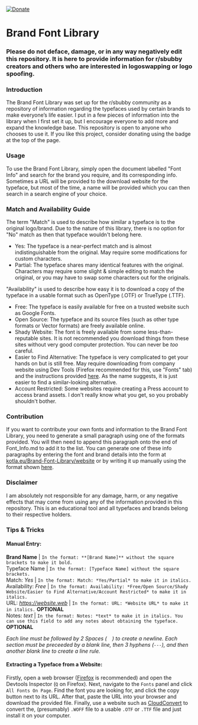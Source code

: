 [![Donate](https://img.shields.io/static/v1?label=Donate%20Bitcoin&message=Help%20out%20and%20donate&color=yellow&style=flat&logo=bitcoin)](bitcoin:bc1q7hzf2y2raxe3g5ldsq9kr6e8r3xsha4mesfzkg?label=Donate%20to%20GameDesert)

# Brand Font Library

### Please do not deface, damage, or in any way negatively edit this repository. It is here to provide information for r/sbubby creators and others who are interested in logoswapping or logo spoofing.

### Introduction
The Brand Font Library was set up for the r/sbubby community as a repository of information regarding the typefaces used by certain brands to make everyone’s life easier. I put in a few pieces of information into the library when I first set it up, but I encourage everyone to add more and expand the knowledge base. This repository is open to anyone who chooses to use it. If you like this project, consider donating using the badge at the top of the page.

### Usage
To use the Brand Font Library, simply open the document labelled "Font Info" and search for the brand you require, and its corresponding info. Sometimes a URL will be provided to the download website for the typeface, but most of the time, a name will be provided which you can then search in a search engine of your choice.  

### Match and Availability Guide
The term "Match" is used to describe how similar a typeface is to the original logo/brand. Due to the nature of this library, there is no option for "No" match as then that typeface wouldn't belong here.  
- Yes: The typeface is a near-perfect match and is almost indistinguishable from the original. May require some modifications for custom characters.  
- Partial: The typeface shares many identical features with the original. Characters may require some slight & simple editing to match the original, or you may have to swap some characters out for the originals.  
  
"Availability" is used to describe how easy it is to download a copy of the typeface in a usable format such as OpenType (.OTF) or TrueType (.TTF).  
- Free: The typeface is easily available for free on a trusted website such as Google Fonts.  
- Open Source: The typeface and its source files (such as other type formats or Vector formats) are freely available online.  
- Shady Website: The font is freely available from some less-than-reputable sites. It is not recommended you download things from these sites without very good computer protection. You can never be *too* careful.  
- Easier to Find Alternative: The typeface is very complicated to get your hands on but is still free. May require downloading from company website using Dev Tools (Firefox recommended for this, use "Fonts" tab) and the instructions provided [here](https://github.com/GameDesert/Brand-Font-Library/blob/main/README.md#extracting-a-typeface-from-a-website). As the name suggests, it is just easier to find a similar-looking alternative.  
- Account Restricted: Some websites require creating a Press account to access brand assets. I don't really know what you get, so you probably shouldn't bother.  

### Contribution
If you want to contribute your own fonts and information to the Brand Font Library, you need to generate a small paragraph using one of the formats provided. You will then need to append this paragraph onto the end of Font_Info.md to add it to the list. You can generate one of these info paragraphs by entering the font and brand details into the form at [kotla.eu/Brand-Font-Library/website](https://kotla.eu/Brand-Font-Library/website/index.html) or by writing it up manually using the format shown [here](https://github.com/GameDesert/Brand-Font-Library/blob/main/README.md#manual-entry).

### Disclaimer
I am absolutely not responsible for any damage, harm, or any negative effects that may come from using any of the information provided in this repository. This is an educational tool and all typefaces and brands belong to their respective holders.  

### Tips & Tricks
#### Manual Entry:
**Brand Name** | `In the format: **[Brand Name]** without the square brackets to make it bold.`  
Typeface Name | `In the format: [Typeface Name] without the square brackets.`  
Match: *Yes* | `In the format: Match: *Yes/Partial* to make it in italics.`  
Availability: *Free* | `In the format: Availability: *Free/Open Source/Shady Website/Easier to Find Alternative/Account Restricted* to make it in italics.`  
URL: *https://website.web* | `In the format: URL: *Website URL* to make it in italics.` **OPTIONAL**  
Notes: *text* | `In the format: Notes: *text* to make it in italics. You can use this field to add any notes about obtaining the typeface.` **OPTIONAL**
  
*Each line must be followed by 2 Spaces (`  `) to create a newline. Each section must be preceeded by a blank line, then 3 hyphens (`---`), and then another blank line to create a line rule.*  

#### Extracting a Typeface from a Website:
Firstly, open a web browser ([Firefox](https://www.mozilla.org/en-US/firefox/new/) is recommended) and open the Devtools Inspector (`Q` on Firefox). Next, navigate to the `Fonts` panel and click `All Fonts On Page`. Find the font you are looking for, and click the copy button next to its URL. After that, paste the URL into your browser and download the provided file. Finally, use a website such as [CloudConvert](https://cloudconvert.com/) to convert the, (presumably) `.WOFF` file to a usable `.OTF` or `.TTF` file and just install it on your computer.

